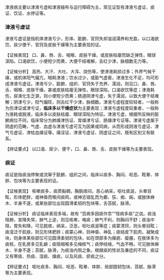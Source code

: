 
津液病主要以津液亏虚和津液输布与运行障碍为主，常见证型有津液亏虚证、痰证、饮证、水停证等。


### 津液亏虚证

津液亏虚证是指机体津液亏少，形体、脏腑、官窍失却滋润濡养和充盈，以口渴欲饮、尿少便干、官窍及皮肤干燥等为主要表现的证。

【证候表现】
口、鼻、唇、舌、咽喉、皮肤干燥，或皮肤枯瘪而缺乏弹性，眼球深陷，口渴欲饮，小便短少而黄，大便干结难解，舌红少津，脉细数无力等。

【证候分析】
高热、大汗、大吐、大泻、烧伤等，使津液耗损过多；外界气候干燥，或机体阳气偏亢，暗耗津液；饮水过少，或脏气虚衰，津液生化不足，均可形成津液亏虚证。津液亏少，脏腑、组织、官窍失于充养、濡润，则见口、鼻、唇、舌、咽喉、皮肤干燥，甚或皮肤枯瘪无弹性，眼球深陷，口渴欲饮等症；津液耗伤，尿液化生乏源，则小便短少而黄；肠道阴津亏虚，失于濡润，以致大便干结难解；阴津亏少，阳气偏旺，则舌红干少津，脉细数。津液亏虚程度较轻者，一般称为伤津证或津亏证，**临床多以干燥症状**为主要表现；津液亏虚程度较重者，一般称为液耗或脱液，临床多以皮肤枯瘪、眼球深陷为特征。津液亏虚，根据所反映的脏腑病位不同，临床常分为肺燥津伤证、胃燥津亏证、肠燥津亏证等。津液亏虚属于阴虚的范畴，气虚、血虚与津液亏虚可互为因果或同病，从而形成阴液亏虚证、津气亏虚证、津枯血燥证等。燥淫证、津液亏虚证、阴虚证之间，既有区别又有联系。

【辨证要点】
以口渴、尿少、便干，口、鼻、唇、舌、皮肤干燥等为主要表现。


### 痰证

痰证是指痰浊停聚或流窜于脏腑、组织之间，临床以痰多、胸闷、呕恶、眩晕、体胖、包块等为主要表现的证。

【证候表现】
咳嗽痰多，痰质黏稠，胸脘痞闷，恶心纳呆，呕吐痰涎，头晕目眩，形体肥胖，或神昏而喉间痰鸣，或神志错乱而为癫、狂、痴、痫，或肢体麻木、半身不遂，或某些部位出现圆滑柔韧的包块等，舌苔腻，脉滑。

【证候分析】
痰证临床表现多端，故有 “百病多因痰作祟”“怪病多痰”之说。痰浊阻肺，宣降失常，肺气上逆，则见咳嗽，咯痰；肺气不利，则胸闷不舒；痰浊中阻，胃失和降，可见脘痞，纳呆，泛恶，呕吐痰涎等症；痰蒙清窍，则头晕目眩；痰湿泛于肌肤，则见形体肥胖；痰蒙心神，则神昏、神乱；痰结皮下肌肉，凝聚成块，则身体某些部位可见圆滑柔韧的包块，如在颈部多为瘰疬、瘿瘤，在肢体多为痰核，在乳房多见乳癖；痰阻咽喉多见梅核气；痰停经络，气血不畅，可见肢体麻木、半身不遂；苔腻，脉滑，为痰浊内阻之象。根据痰的性状及兼症的不同，痰证又有寒痰、热痰、湿痰、燥痰，以及风痰、瘀痰之分。

【辨证要点】
咳吐痰多、胸闷、呕恶、眩晕、体胖、局部圆韧包块、苔腻、脉滑等为主要表现。

































































